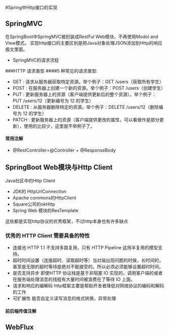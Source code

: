 #Spring中Http接口的实现

## SpringMVC
在SpringBoot中SpringMVC被封装成RestFul Web模块，不再使用Modol and View模式。
实现http接口的主要区别是把Java对象处理JSON添加到Http的响应报文里面。
- SpringMVC的请求流程


###HTTP 请求类型
####5 种常见的请求类型:
- GET : 请求从服务器获取特定资源。举个例子：GET /users（获取所有学生）
- POST : 在服务器上创建一个新的资源。举个例子：POST /users（创建学生）
- PUT : 更新服务器上的资源（客户端提供更新后的整个资源）。举个例子：PUT /users/12（更新编号为 12 的学生）
- DELETE : 从服务器删除特定的资源。举个例子：DELETE /users/12（删除编号为 12 的学生）
- PATCH : 更新服务器上的资源（客户端提供更改的属性，可以看做作是部分更新），使用的比较少，这里就不举例子了。

#### 常用注解
- @RestController=@Controller + @ResponseBody



## SpringBoot Web模块与Http Client
Java社区中的Http Client 
- JDK的 HttpUrlConnection 
- Apache commons的HttpClient 
- Square公司的okHttp
- Spring Web 模块的ResTemplate

这些都是实现http协议的优秀框架，不过http本身也有许多缺点
### 优秀的 HTTP Client 需要具备的特性
- 连接池 HTTP 1.1 不支持多路复用，只有 HTTP Pipeline 这用半复用的模型支持。
- 超时时间设置（连接超时、读取超时等）当对端出现问题的时候，长时间的，甚至是无限的超时等待是绝对不能接受的。所以必须必须能够设置超时时间。
- 是否支持异步 即使HTTP 协议栈是基于非阻塞 IO 实现的，调用客户端的或者在服务端处理消息的线程有大量时间被浪费在了等待 IO 上面。
- 请求和响应的编解码 http框架主要是帮助开发者降低对网络协议的编码和解码的工作
- 可扩展性 能否自定义读写消息的格式转换，异常处理

#### 前后端传值注解







## WebFlux


